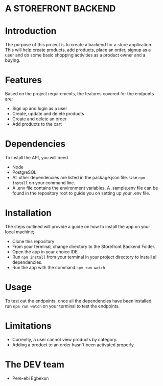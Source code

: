 # A STOREFRONT BACKEND

# Introduction
The purpose of this project is to create a backend for a store application. This will help create products, add products, place an order, signup as a user and do some basic shopping activities as a product owner and a buying.

# Features
Based on the project requirements, the features covered for the endponts are:

- Sign up and login as a user
- Create, update and delete products 
- Create and delete an order
- Add products to the cart

# Dependencies
To install the API, you will need

- Node
- PostgreSQL
- All other dependencies are listed in the package.json file. Use `npm install` on your command line.
- A .env file contains the environment variables. A .sample.env file can be found in the repository root to guide you on setting up your .env file.

# Installation
The steps outlined will provide a guide on how to install the app on your local machine;

- Clone this repository
- From your terminal, change directory to the Storefront Backend Folder.
- Open the app in your choice IDE.
- Run `npm install` from your terminal in your project directory to install all dependencies.
- Run the app with the command `npm run watch`

# Usage
To test out the endpoints, once all the dependencies have been installed, run `npm run watch` on your terminal to test the endpoints.

# Limitations
- Currently, a user cannot view products by category.
- Adding a product to an order hasn't been activated properly.

# The DEV team
- Pere-ebi Egbekun
